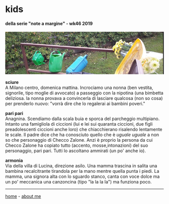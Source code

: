 # kids   

#### della serie "note a margine" - wk46 2019  
![](/19wk46trenoteamargine.png "Frascati - agli alberi pizzuti")  

**sciure**    
A Milano centro, domenica mattina. Incrociamo una nonna (ben vestita, signorile, tipo moglie di avvocato) a passeggio con la nipotina (una bimbetta deliziosa. la nonna provava a convincerla di lasciare qualcosa (non so cosa) per prenderlo nuovo: "vorrà dire che lo regalerai ai bambini poveri."  

**pari pari**  
Anagnina. Scendiamo dalla scala buia e sporca del parcheggio multipiano. Intanto una famigliola di ciccioni (lui e lei sui quaranta ciccioni, due figli preadolescenti ciccioni anche loro) che chiacchierano risalendo lentamente le scale. Il padre dice che ha conosciuto quello che è *uguale uguale* a non so che personaggio di Checco Zalone. Anzi è proprio la persona da cui Checco Zalone ha copiato tutto (accento, mosse,intonazioni) del suo personaggio, pari pari. Tutti lo ascoltano ammirati (un po' anche io).  

**armonia**   
Via della villa di Lucina, direzione asilo. Una mamma trascina in salita una bambina recalcitrante tirandola per la mano mentre quella punta i piedi. La mamma, una signora alta con lo sguardo stanco, canta con voce dolce ma un po' meccanica una canzoncina (tipo "la la la la") ma funziona poco.  

---   
[home](/index.md) - [about me](/aboutme.md)  